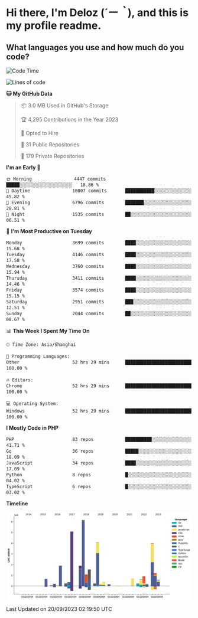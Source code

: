 # **Hi there, I'm Deloz (*´ー｀*), and this is my profile readme.**

## **What languages you use and how much do you code?**

<!--START_SECTION:waka-->
![Code Time](http://img.shields.io/badge/Code%20Time-2%2C430%20hrs%2013%20mins-blue)

![Lines of code](https://img.shields.io/badge/From%20Hello%20World%20I%27ve%20Written-32.9%20million%20lines%20of%20code-blue)

**🐱 My GitHub Data** 

> 📦 3.0 MB Used in GitHub's Storage 
 > 
> 🏆 4,295 Contributions in the Year 2023
 > 
> 💼 Opted to Hire
 > 
> 📜 31 Public Repositories 
 > 
> 🔑 179 Private Repositories 
 > 
**I'm an Early 🐤** 

```text
🌞 Morning                4447 commits        █████░░░░░░░░░░░░░░░░░░░░   18.86 % 
🌆 Daytime                10807 commits       ███████████░░░░░░░░░░░░░░   45.82 % 
🌃 Evening                6796 commits        ███████░░░░░░░░░░░░░░░░░░   28.81 % 
🌙 Night                  1535 commits        ██░░░░░░░░░░░░░░░░░░░░░░░   06.51 % 
```
📅 **I'm Most Productive on Tuesday** 

```text
Monday                   3699 commits        ████░░░░░░░░░░░░░░░░░░░░░   15.68 % 
Tuesday                  4146 commits        ████░░░░░░░░░░░░░░░░░░░░░   17.58 % 
Wednesday                3760 commits        ████░░░░░░░░░░░░░░░░░░░░░   15.94 % 
Thursday                 3411 commits        ████░░░░░░░░░░░░░░░░░░░░░   14.46 % 
Friday                   3574 commits        ████░░░░░░░░░░░░░░░░░░░░░   15.15 % 
Saturday                 2951 commits        ███░░░░░░░░░░░░░░░░░░░░░░   12.51 % 
Sunday                   2044 commits        ██░░░░░░░░░░░░░░░░░░░░░░░   08.67 % 
```


📊 **This Week I Spent My Time On** 

```text
🕑︎ Time Zone: Asia/Shanghai

💬 Programming Languages: 
Other                    52 hrs 29 mins      █████████████████████████   100.00 % 

🔥 Editors: 
Chrome                   52 hrs 29 mins      █████████████████████████   100.00 % 

💻 Operating System: 
Windows                  52 hrs 29 mins      █████████████████████████   100.00 % 
```

**I Mostly Code in PHP** 

```text
PHP                      83 repos            ██████████░░░░░░░░░░░░░░░   41.71 % 
Go                       36 repos            █████░░░░░░░░░░░░░░░░░░░░   18.09 % 
JavaScript               34 repos            ████░░░░░░░░░░░░░░░░░░░░░   17.09 % 
Python                   8 repos             █░░░░░░░░░░░░░░░░░░░░░░░░   04.02 % 
TypeScript               6 repos             █░░░░░░░░░░░░░░░░░░░░░░░░   03.02 % 
```



**Timeline**

![Lines of Code chart](https://raw.githubusercontent.com/deloz/deloz/main/assets/bar_graph.png)


 Last Updated on 20/09/2023 02:19:50 UTC
<!--END_SECTION:waka-->
